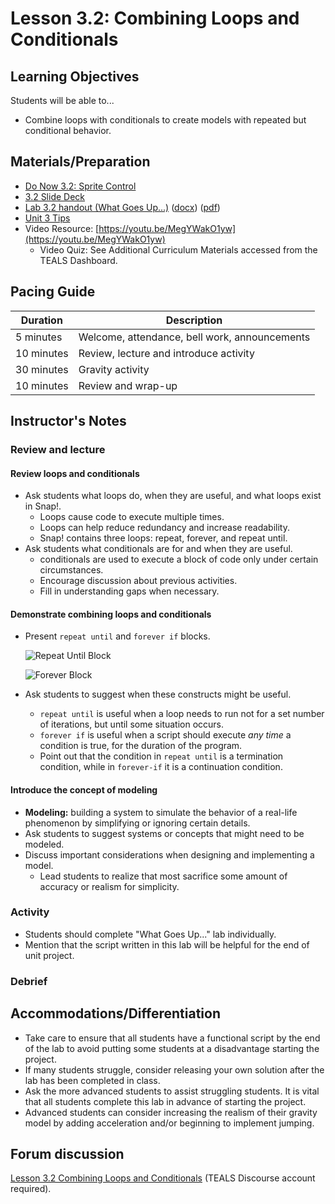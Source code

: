 # Lesson 3.2: Combining Loops and Conditionals

## Learning Objectives

Students will be able to...

* Combine loops with conditionals to create models with repeated but conditional behavior.

## Materials/Preparation

* [Do Now 3.2: Sprite Control](do_now_32.md)
* [3.2 Slide Deck](https://github.com/TEALSK12/introduction-to-computer-science/raw/master/slidedecks/TEALS%20SNAP%203.2.pptx)
* [Lab 3.2 handout (What Goes Up...)](lab_32.md) ([docx](https://github.com/TEALSK12/introduction-to-computer-science/raw/master/Unit%203%20Word/Lab%203.2%20What%20Goes%20Up.docx)) ([pdf](https://github.com/TEALSK12/introduction-to-computer-science/raw/master/Unit%203%20PDF/Lab%203.2%20What%20Goes%20Up.pdf))
* [Unit 3 Tips](unit_3_tips.md)
* Video Resource: [https://youtu.be/MegYWakO1yw](https://youtu.be/MegYWakO1yw)
  * Video Quiz: See Additional Curriculum Materials accessed from the TEALS Dashboard.

## Pacing Guide

| Duration   | Description                                   |
| ---------- | --------------------------------------------- |
| 5 minutes  | Welcome, attendance, bell work, announcements |
| 10 minutes | Review, lecture and introduce activity        |
| 30 minutes | Gravity activity                              |
| 10 minutes | Review and wrap-up                            |

## Instructor's Notes

### Review and lecture

#### Review loops and conditionals

* Ask students what loops do, when they are useful, and what loops exist in Snap!.
  * Loops cause code to execute multiple times.
  * Loops can help reduce redundancy and increase readability.
  * Snap! contains three loops: repeat, forever, and repeat until.
* Ask students what conditionals are for and when they are useful.
  * conditionals are used to execute a block of code only under certain circumstances.
  * Encourage discussion about previous activities.
  * Fill in understanding gaps when necessary.

#### Demonstrate combining loops and conditionals

* Present `repeat until` and `forever if` blocks.

  ![Repeat Until Block](repeat%20until.png)
  
  ![Forever Block](foreverIf.png)

* Ask students to suggest when these constructs might be useful.
  * `repeat until` is useful when a loop needs to run not for a set number of iterations, but until some situation occurs.
  * `forever if` is useful when a script should execute _any time_ a condition is true, for the duration of the program.
  * Point out that the condition in `repeat until` is a termination condition, while in `forever-if` it is a continuation condition.

#### Introduce the concept of modeling

* **Modeling:** building a system to simulate the behavior of a real-life phenomenon by simplifying or ignoring certain details.
* Ask students to suggest systems or concepts that might need to be modeled.
* Discuss important considerations when designing and implementing a model.
  * Lead students to realize that most sacrifice some amount of accuracy or realism for simplicity.

### Activity

* Students should complete "What Goes Up..." lab individually.
* Mention that the script written in this lab will be helpful for the end of unit project.

### Debrief

## Accommodations/Differentiation

* Take care to ensure that all students have a functional script by the end of the lab to avoid putting some students at a disadvantage starting the project.
* If many students struggle, consider releasing your own solution after the lab has been completed in class.
* Ask the more advanced students to assist struggling students. It is vital that all students complete this lab in advance of starting the project.
* Advanced students can consider increasing the realism of their gravity model by adding acceleration and/or beginning to implement jumping.

## Forum discussion

[Lesson 3.2 Combining Loops and Conditionals](https://forums.tealsk12.org/c/intro-unit-3-variables-and-customization/lesson-3-2-abstraction-and-generalization/143)
 (TEALS Discourse account required).
